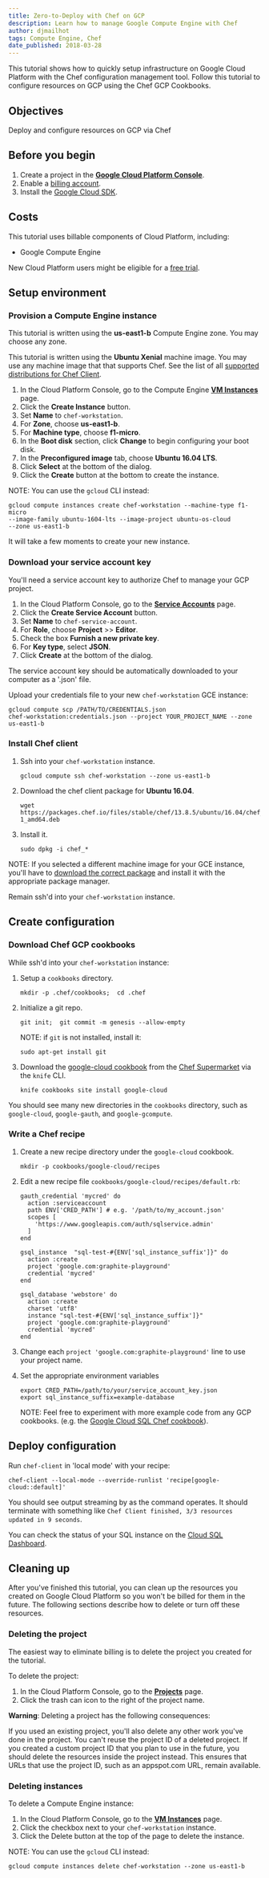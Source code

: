 ```yaml
---
title: Zero-to-Deploy with Chef on GCP
description: Learn how to manage Google Compute Engine with Chef
author: djmailhot
tags: Compute Engine, Chef
date_published: 2018-03-28
---
```


This tutorial shows how to quickly setup infrastructure on Google Cloud Platform
with the Chef configuration management tool. Follow this tutorial to configure
resources on GCP using the Chef GCP Cookbooks.

## Objectives

Deploy and configure resources on GCP via Chef

## Before you begin

1. Create a project in the **[Google Cloud Platform Console](https://console.cloud.google.com/project)**.
1. Enable a [billing account](https://cloud.google.com/billing/docs/how-to/manage-billing-account).
1. Install the [Google Cloud SDK](https://cloud.google.com/sdk/).

## Costs

This tutorial uses billable components of Cloud Platform, including:

+   Google Compute Engine

New Cloud Platform users might be eligible for a [free trial](https://cloud.google.com/free-trial).

## Setup environment

### Provision a Compute Engine instance

This tutorial is written using the **us-east1-b** Compute Engine zone. You may
choose any zone.

This tutorial is written using the **Ubuntu Xenial** machine image. You may use
any machine image that that supports Chef. See the list of all
[supported distributions for Chef Client](https://downloads.chef.io/chef).

1.  In the Cloud Platform Console, go to the Compute Engine
    **[VM Instances](https://console.cloud.google.com/compute/instances)** page.
1.  Click the **Create Instance** button.
1.  Set **Name** to `chef-workstation`.
1.  For **Zone**, choose **us-east1-b**.
1.  For **Machine type**, choose **f1-micro**.
1.  In the **Boot disk** section, click **Change** to begin configuring your
    boot disk.
1.  In the **Preconfigured image** tab, choose **Ubuntu 16.04 LTS**.
1.  Click **Select** at the bottom of the dialog.
1.  Click the **Create** button at the bottom to create the instance.

NOTE: You can use the `gcloud` CLI instead:

    gcloud compute instances create chef-workstation --machine-type f1-micro
    --image-family ubuntu-1604-lts --image-project ubuntu-os-cloud
    --zone us-east1-b

It will take a few moments to create your new instance.

### Download your service account key

You'll need a service account key to authorize Chef to manage your GCP project.

1.  In the Cloud Platform Console, go to the **[Service
    Accounts](https://console.cloud.google.com/iam-admin/serviceaccounts)**
    page.
1.  Click the **Create Service Account** button.
1.  Set **Name** to `chef-service-account`.
1.  For **Role**, choose **Project** >> **Editor**.
1.  Check the box **Furnish a new private key**.
1.  For **Key type**, select **JSON**.
1.  Click **Create** at the bottom of the dialog.

The service account key should be automatically downloaded to your computer as a
'.json' file.

Upload your credentials file to your new `chef-workstation` GCE instance:

    gcloud compute scp /PATH/TO/CREDENTIALS.json
    chef-workstation:credentials.json --project YOUR_PROJECT_NAME --zone
    us-east1-b

### Install Chef client

1.  Ssh into your `chef-workstation` instance.

        gcloud compute ssh chef-workstation --zone us-east1-b

1.  Download the chef client package for **Ubuntu 16.04**.

        wget https://packages.chef.io/files/stable/chef/13.8.5/ubuntu/16.04/chef_13.8.5-1_amd64.deb

1.  Install it.

        sudo dpkg -i chef_*

NOTE: If you selected a different machine image for your GCE instance, you'll
have to [download the correct package](https://downloads.chef.io/chef) and
install it with the appropriate package manager.

Remain ssh'd into your `chef-workstation` instance.

## Create configuration

### Download Chef GCP cookbooks

While ssh'd into your `chef-workstation` instance:

1.  Setup a `cookbooks` directory.

        mkdir -p .chef/cookbooks;  cd .chef

1.  Initialize a git repo.

        git init;  git commit -m genesis --allow-empty

    NOTE: if `git` is not installed, install it:

        sudo apt-get install git

1.  Download the
    [google-cloud cookbook](https://supermarket.chef.io/cookbooks/google-cloud)
    from the [Chef Supermarket](https://supermarket.chef.io/) via the `knife`
    CLI.

        knife cookbooks site install google-cloud

You should see many new directories in the `cookbooks` directory, such as
`google-cloud`, `google-gauth`, and `google-gcompute`.

### Write a Chef recipe

1.  Create a new recipe directory under the `google-cloud` cookbook.

        mkdir -p cookbooks/google-cloud/recipes

1.  Edit a new recipe file `cookbooks/google-cloud/recipes/default.rb`:

        gauth_credential 'mycred' do
          action :serviceaccount
          path ENV['CRED_PATH'] # e.g. '/path/to/my_account.json'
          scopes [
            'https://www.googleapis.com/auth/sqlservice.admin'
          ]
        end

        gsql_instance  "sql-test-#{ENV['sql_instance_suffix']}" do
          action :create
          project 'google.com:graphite-playground'
          credential 'mycred'
        end

        gsql_database 'webstore' do
          action :create
          charset 'utf8'
          instance "sql-test-#{ENV['sql_instance_suffix']}"
          project 'google.com:graphite-playground'
          credential 'mycred'
        end

1.  Change each `project 'google.com:graphite-playground'` line to use your
    project name.

1.  Set the appropriate environment variables

        export CRED_PATH=/path/to/your/service_account_key.json
        export sql_instance_suffix=example-database

    NOTE: Feel free to experiment with more example code from any GCP cookbooks.
    (e.g. the [Google Cloud SQL Chef
    cookbook](https://github.com/GoogleCloudPlatform/chef-google-sql#example)).

## Deploy configuration

Run `chef-client` in 'local mode' with your recipe:

    chef-client --local-mode --override-runlist 'recipe[google-cloud::default]'

You should see output streaming by as the command operates. It should terminate
with something like `Chef Client finished, 3/3 resources updated in 9 seconds`.

You can check the status of your SQL instance on the [Cloud SQL
Dashboard](https://console.cloud.google.com/sql/instances).

## Cleaning up

After you've finished this tutorial, you can clean up the resources you created
on Google Cloud Platform so you won't be billed for them in the future. The
following sections describe how to delete or turn off these resources.

### Deleting the project

The easiest way to eliminate billing is to delete the project you created for
the tutorial.

To delete the project:

1.  In the Cloud Platform Console, go to the
    **[Projects](https://console.cloud.google.com/iam-admin/projects)** page.
1.  Click the trash can icon to the right of the project name.

**Warning**: Deleting a project has the following consequences:

If you used an existing project, you'll also delete any other work you've done
in the project. You can't reuse the project ID of a deleted project. If you
created a custom project ID that you plan to use in the future, you should
delete the resources inside the project instead. This ensures that URLs that use
the project ID, such as an appspot.com URL, remain available.

### Deleting instances

To delete a Compute Engine instance:

1.  In the Cloud Platform Console, go to the **[VM
    Instances](https://console.cloud.google.com/compute/instances)** page.
1.  Click the checkbox next to your `chef-workstation` instance.
1.  Click the Delete button at the top of the page to delete the instance.

NOTE: You can use the `gcloud` CLI instead:

    gcloud compute instances delete chef-workstation --zone us-east1-b
